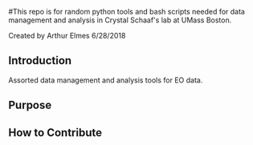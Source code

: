 #This repo is for random python tools and bash scripts needed for data management and analysis in Crystal Schaaf's lab at UMass Boston.

Created by Arthur Elmes 6/28/2018

## Introduction
Assorted data management and analysis tools for EO data.

## Purpose

## How to Contribute
